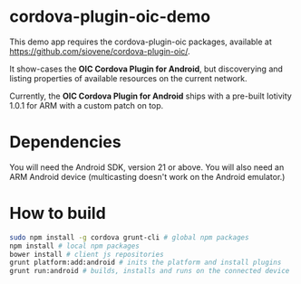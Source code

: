 # cordova-plugin-oic-demo

This demo app requires the cordova-plugin-oic packages, available at https://github.com/siovene/cordova-plugin-oic/.

It show-cases the **OIC Cordova Plugin for Android**, but discoverying and listing properties of available resources on the current network.

Currently, the **OIC Cordova Plugin for Android** ships with a pre-built Iotivity 1.0.1 for ARM with a custom patch on top.

# Dependencies

You will need the Android SDK, version 21 or above. You will also need an ARM Android device (multicasting doesn't work on the Android emulator.)

# How to build

```sh
sudo npm install -g cordova grunt-cli # global npm packages
npm install # local npm packages
bower install # client js repositories
grunt platform:add:android # inits the platform and install plugins
grunt run:android # builds, installs and runs on the connected device
```
